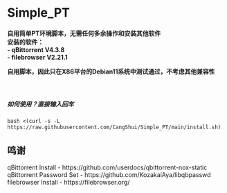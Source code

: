 # Simple_PT
<h4>自用简单PT环境脚本，无需任何多余操作和安装其他软件<br>
安装的软件：<br>
  - qBittorrent V4.3.8 <br>
  - filebrowser V2.21.1<br>

自用脚本，因此只在X86平台的Debian11系统中测试通过，不考虑其他兼容性</h4><br>

<h5>如何使用？直接输入回车</h5>
<code>bash <(curl -s -L https://raw.githubusercontent.com/CangShui/Simple_PT/main/install.sh)</code>

<h2>鸣谢</h2>
qBittorrent Install - https://github.com/userdocs/qbittorrent-nox-static<br>
qBittorrent Password Set - https://github.com/KozakaiAya/libqbpasswd<br>
filebrowser Install - https://filebrowser.org/<br>
